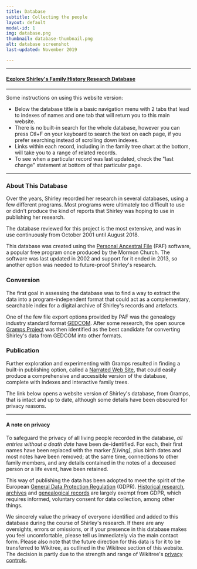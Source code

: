 ```yaml
---
title: Database
subtitle: Collecting the people
layout: default
modal-id: 1
img: database.png
thumbnail: database-thumbnail.png
alt: database screenshot
last-updated: November 2019

---
```


***
#### [Explore Shirley's Family History Research Database](database/index.html)
***

Some instructions on using this website version:
* Below the database title is a basic navigation menu with 2 tabs that lead to indexes of names and one tab that will return you to this main website.
* There is no built-in search for the whole database, however you can press Ctl+F on your keyboard to search the text on each page, if you prefer searching instead of scrolling down indexes.
* Links within each record, including in the family tree chart at the bottom, will take you to a range of related records. 
* To see when a particular record was last updated, check the "last change" statement at bottom of that particular page.


---

### About This Database

Over the years, Shirley recorded her research in several databases, using a few different programs. Most programs were ultimately too difficult to use or didn't produce the kind of reports that Shirley was hoping to use in publishing her research.

The database reviewed for this project is the most extensive, and was in use continuously from October 2001 until August 2018.

This database was created using the [Personal Ancestral File](https://en.wikipedia.org/wiki/Personal_Ancestral_File) (PAF) software, a popular free program once produced by the Mormon Church. The software was last updated in 2002 and support for it ended in 2013, so another option was needed to future-proof Shirley's research.

### Conversion

The first goal in assessing the database was to find a way to extract the data into a program-independent format that could act as a complementary, searchable index for a digital archive of Shirley's records and artefacts. 

One of the few file export options provided by PAF was the genealogy industry standard format [GEDCOM](https://en.wikipedia.org/wiki/GEDCOM). After some research, the open source [Gramps Project](https://gramps-project.org/blog/) was then identified as the best candidate for converting Shirley's data from GEDCOM into other formats. 

### Publication

Further exploration and experimenting with Gramps resulted in finding a built-in publishing option, called a [Narrated Web Site](https://www.gramps-project.org/wiki/index.php/Gramps_5.1_Wiki_Manual_-_Reports_-_part_7#Narrated_Web_Site), that could easily produce a comprehensive and accessible version of the database, complete with indexes and interactive family trees.

The link below opens a website version of Shirley's database, from Gramps, that is intact and up to date, although some details have been obscured for privacy reasons.

***

#### A note on privacy

To safeguard the privacy of all living people recorded in the database, *all entries without a death date* have been de-identified. For each, their first names have been replaced with the marker *[Living]*, plus birth dates and most notes have been removed; at the same time, connections to other family members, and any details contained in the notes of a deceased person or a life event, have been retained. 

This way of publishing the data has been adopted to meet the spirit of the European [General Data Protection Regulation](https://gdpr.eu/what-is-gdpr/) (GDPR). [Historical research](https://gdpr.eu/article-89-processing-for-archiving-purposes-scientific-or-historical-research-purposes-or-statistical-purposes/), [archives](https://gdpr.eu/Recital-158-Processing-for-archiving-purposes/) and [genealogical records](https://gdpr.eu/Recital-160-Processing-for-historical-research-purposes/) are largely exempt from GDPR, which requires informed, voluntary consent for data collection, among other things.

We sincerely value the privacy of everyone identified and added to this database during the course of Shirley's research. If there are any oversights, errors or omissions, or if your presence in this database makes you feel uncomfortable, please tell us immediately via the main contact form. Please also note that the future direction for this data is for it to be transferred to Wikitree, as outlined in the Wikitree section of this website. The decision is partly due to the strength and range of Wikitree's [privacy controls](https://www.wikitree.com/wiki/Help:Privacy).

